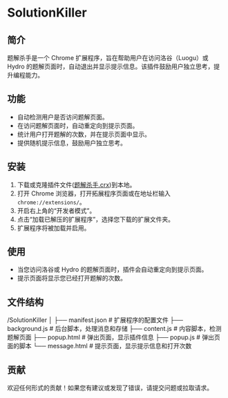 # SolutionKiller

## 简介

题解杀手是一个 Chrome 扩展程序，旨在帮助用户在访问洛谷（Luogu）或 Hydro 的题解页面时，自动退出并显示提示信息。该插件鼓励用户独立思考，提升编程能力。

## 功能

- 自动检测用户是否访问题解页面。
- 在访问题解页面时，自动重定向到提示页面。
- 统计用户打开题解的次数，并在提示页面中显示。
- 提供随机提示信息，鼓励用户独立思考。

## 安装

1. 下载或克隆插件文件([题解杀手.crx](题解杀手.crx))到本地。
2. 打开 Chrome 浏览器，打开拓展程序页面或在地址栏输入 `chrome://extensions/`。
3. 开启右上角的“开发者模式”。
4. 点击“加载已解压的扩展程序”，选择您下载的扩展文件夹。
5. 扩展程序将被加载并启用。

## 使用

- 当您访问洛谷或 Hydro 的题解页面时，插件会自动重定向到提示页面。
- 提示页面将显示您已经打开题解的次数。
  
## 文件结构

/SolutionKiller
│
├── manifest.json # 扩展程序的配置文件
├── background.js # 后台脚本，处理消息和存储
├── content.js # 内容脚本，检测题解页面
├── popup.html # 弹出页面，显示插件信息
├── popup.js # 弹出页面的脚本
└── message.html # 提示页面，显示提示信息和打开次数


## 贡献

欢迎任何形式的贡献！如果您有建议或发现了错误，请提交问题或拉取请求。
